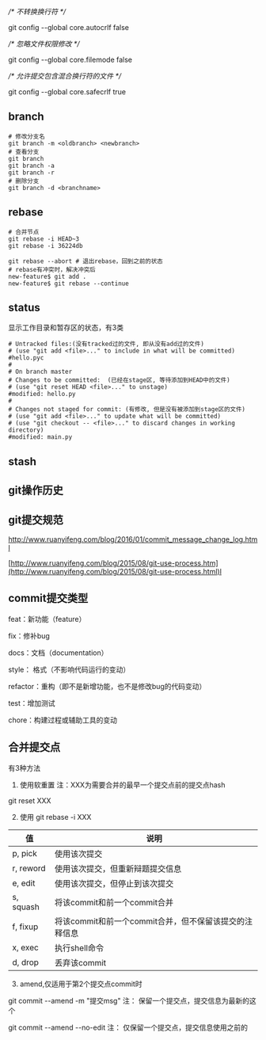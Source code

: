 */\* 不转换换行符 \*/*

git config --global core.autocrlf false

*/\* 忽略文件权限修改 \*/*

git config --global core.filemode false

*/\* 允许提交包含混合换行符的文件 \*/*

git config --global core.safecrlf true

## branch

```shell
# 修改分支名
git branch -m <oldbranch> <newbranch>
# 查看分支
git branch
git branch -a
git branch -r
# 删除分支
git branch -d <branchname>
```

## rebase

```shell
# 合并节点
git rebase -i HEAD~3 
git rebase -i 36224db
```

```shell
git rebase --abort # 退出rebase，回到之前的状态
# rebase有冲突时，解决冲突后
new-feature$ git add .
new-feature$ git rebase --continue
```

## status

显示工作目录和暂存区的状态，有3类

```shell
# Untracked files:(没有tracked过的文件, 即从没有add过的文件)
# (use "git add <file>..." to include in what will be committed)
#hello.pyc
#
# On branch master
# Changes to be committed:  (已经在stage区, 等待添加到HEAD中的文件)
# (use "git reset HEAD <file>..." to unstage)
#modified: hello.py
#
# Changes not staged for commit: (有修改, 但是没有被添加到stage区的文件)
# (use "git add <file>..." to update what will be committed)
# (use "git checkout -- <file>..." to discard changes in working directory)
#modified: main.py
```

## stash

## git操作历史

## git提交规范

http://www.ruanyifeng.com/blog/2016/01/commit_message_change_log.html

[http://www.ruanyifeng.com/blog/2015/08/git-use-process.htm](http://www.ruanyifeng.com/blog/2015/08/git-use-process.html)l

## commit提交类型

feat：新功能（feature）

fix：修补bug

docs：文档（documentation）

style： 格式（不影响代码运行的变动）

refactor：重构（即不是新增功能，也不是修改bug的代码变动）

test：增加测试

chore：构建过程或辅助工具的变动

## 合并提交点

有3种方法

1. 使用软重置 注：XXX为需要合并的最早一个提交点前的提交点hash

git reset XXX

2. 使用 git rebase -i XXX

| **值**    | **说明**                                               |
| --------- | ------------------------------------------------------ |
| p, pick   | 使用该次提交                                           |
| r, reword | 使用该次提交，但重新辩题提交信息                       |
| e, edit   | 使用该次提交，但停止到该次提交                         |
| s, squash | 将该commit和前一个commit合并                           |
| f, fixup  | 将该commit和前一个commit合并，但不保留该提交的注释信息 |
| x, exec   | 执行shell命令                                          |
| d, drop   | 丢弃该commit                                           |

3. amend,仅适用于第2个提交点commit时

git commit --amend -m "提交msg" 注： 保留一个提交点，提交信息为最新的这个

git commit --amend --no-edit   注： 仅保留一个提交点，提交信息使用之前的
